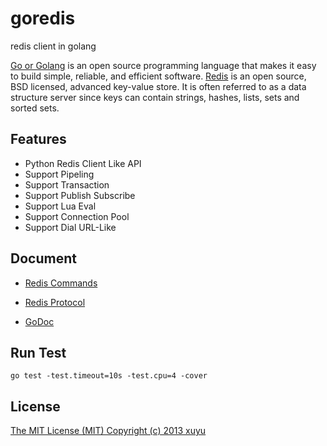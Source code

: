 goredis
=======

redis client in golang

[Go or Golang](http://golang.org) is an open source programming language that makes it easy to build simple, reliable, and efficient software.
[Redis](http://redis.io) is an open source, BSD licensed, advanced key-value store. It is often referred to as a data structure server since keys can contain strings, hashes, lists, sets and sorted sets.


Features
--------

* Python Redis Client Like API
* Support Pipeling
* Support Transaction
* Support Publish Subscribe
* Support Lua Eval
* Support Connection Pool
* Support Dial URL-Like


Document
--------

- [Redis Commands](http://redis.io/commands)
- [Redis Protocol](http://redis.io/topics/protocol)

- [GoDoc](http://godoc.org/github.com/xuyu/goredis)


Run Test
--------

	go test -test.timeout=10s -test.cpu=4 -cover


License
-------

[The MIT License (MIT) Copyright (c) 2013 xuyu](http://opensource.org/licenses/MIT)
